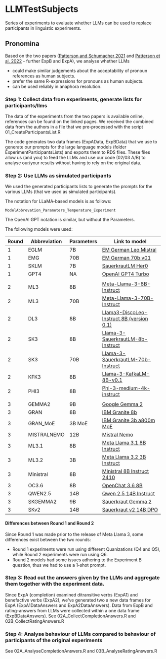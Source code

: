 # LLMTestSubjects
Series of experiments to evaluate whether LLMs can be used to replace participants in linguistic experiments.

## Pronomina
Based on the two papers ([Patterson and Schumacher 2021](https://www.cambridge.org/core/journals/applied-psycholinguistics/article/interpretation-preferences-in-contexts-with-three-antecedents-examining-the-role-of-prominence-in-german-pronouns/E8F581347980C5A0A3D3D938B8F8F30A) and [Patterson et al. 2022](https://www.frontiersin.org/articles/10.3389/fpsyg.2021.672927/full) - further ExpB and ExpA), we analyse whether LLMs
* could make similar judgements about the acceptability of pronoun references as human subjects.
* prefer the same R-expressions for pronouns as human subjects.
* can be used reliably in anaphora resolution.

### Step 1: Collect data from experiments, generate lists for participants/llms

The data of the experiments from the two papers is available online, references can be found on the linked pages. We received the combined data from the authors in a file that we pre-processed with the script 01_CreateParticipantsList.R

The code generates two data frames (ExpAData, ExpBData) that we use to generate
our prompts for the large language models (folder ExperimentParticipantsLists)
and exports them to RDS files.
These files allow us (and you) to feed the LLMs and use our code
(02/03 A/B) to analyse our/your results without having to rely on the original data.

### Step 2: Use LLMs as simulated participants

We used the generated participants lists to generate the prompts for the various LLMs (that we used as simulated participants).

The notation for LLaMA-based models is as follows:

`ModelAbbrevation_Parameters_Temperature_Experiment`

The OpenAI GPT notation is similar, but without the Parameters.

The following models were used:

| Round | Abbreviation | Parameters | Link to model                                                                                                      |
|-------|--------------|------------|--------------------------------------------------------------------------------------------------------------------|
| 1     | EGLM         | 7B         | [EM German Leo Mistral](https://huggingface.co/jphme/em_german_leo_mistral)                                        |
| 1     | EMG          | 70B        | [EM German 70b v01](https://huggingface.co/jphme/em_german_70b_v01)                                                |
| 1     | SKLM         | 7B         | [SauerkrautLM Her0](https://huggingface.co/VAGOsolutions/SauerkrautLM-7b-HerO)                                     |
| 1     | GPT4         | NA         | [OpenAI GPT4 Turbo](https://platform.openai.com/docs/models/gpt-4-and-gpt-4-turbo)                                 |
|       |              |            |                                                                                                                    |
| 2     | ML3          | 8B         | [Meta-Llama-3-8B-Instruct](https://huggingface.co/meta-llama/Meta-Llama-3-8B-Instruct)                             |
| 2     | ML3          | 70B        | [Meta-Llama-3-70B-Instruct](https://huggingface.co/meta-llama/Meta-Llama-3-70B-Instruct)                           |
| 2     | DL3          | 8B         | [Llama3-DiscoLeo-Instruct 8B (version 0.1)](https://huggingface.co/DiscoResearch/Llama3-DiscoLeo-Instruct-8B-v0.1) |
| 2     | SK3          | 8B         | [Llama-3-SauerkrautLM-8b-Instruct](https://huggingface.co/VAGOsolutions/Llama-3-SauerkrautLM-8b-Instruct)          |
| 2     | SK3          | 70B        | [Llama-3-SauerkrautLM-70b-Instruct](https://huggingface.co/VAGOsolutions/Llama-3-SauerkrautLM-70b-Instruct)        |
| 2     | KFK3         | 8B         | [Llama-3-KafkaLM-8B-v0.1](https://huggingface.co/seedboxai/Llama-3-KafkaLM-8B-v0.1)                                |
| 2     | PHI3         | 8B         | [Phi-3-medium-4k-instruct](https://huggingface.co/microsoft/Phi-3-medium-4k-instruct)                              |
|       |              |            |                                                                                                                    |
| 3     | GEMMA2       | 9B         | [Google Gemma 2](https://huggingface.co/google/gemma-2-9b-it)                                                      |
| 3     | GRAN         | 8B         | [IBM Granite 8b](https://huggingface.co/ibm-granite/granite-3.0-8b-instruct)                                       |
| 3     | GRAN_MoE     | 3B MoE     | [IBM Granite 3b a800m MoE](https://huggingface.co/ibm-granite/granite-3.0-3b-a800m-instruct)                       |
| 3     | MISTRALNEMO  | 12B        | [Mistral Nemo](https://huggingface.co/mistralai/Mistral-Nemo-Instruct-2407)                                        |
| 3     | ML3.1        | 8B         | [Meta Llama 3.1 8B Instruct](https://huggingface.co/meta-llama/Llama-3.1-8B-Instruct)                              |
| 3     | ML3.2        | 3B         | [Meta Llama 3.2 3B Instruct](https://huggingface.co/meta-llama/Llama-3.2-3B-Instruct)                              |
| 3     | Ministral    | 8B         | [Ministral 8B Instruct 2410](https://huggingface.co/mistralai/Ministral-8B-Instruct-2410)                          |
| 3     | OC3.6        | 8B         | [OpenChat 3.6 8B](https://huggingface.co/openchat/openchat-3.6-8b-20240522)                                        |
| 3     | QWEN2.5      | 14B        | [Qwen 2.5 14B Instruct](https://huggingface.co/Qwen/Qwen2.5-14B-Instruct)                                          |
| 3     | SKGEMMA2     | 9B         | [Sauerkraut Gemma 2](https://huggingface.co/VAGOsolutions/SauerkrautLM-gemma-2-9b-it)                              |
| 3     | SKv2         | 14B        | [Sauerkraut v2 14B DPO](https://huggingface.co/VAGOsolutions/SauerkrautLM-v2-14b-DPO)                              |

#### Differences between Round 1 and Round 2

Since Round 1 was made prior to the release of Meta Llama 3, some differences exist between the two rounds:

- Round 1 experiments were run using different Quanizations (Q4 and Q5), while Round 2 experiments were run using Q6.
- Round 2 models had some issues adhering to the Experiment B question, thus we had to use a 1-shot prompt.

### Step 3: Read out the answers given by the LLMs and aggregate them together with the experiment data.

Since ExpA (completion) examined ditransitive verbs (ExpA1) and benefactive verbs (ExpA2), we've generated two a new data frames for ExpA
(ExpA1DataAnswers and ExpA2DataAnswers).
Data from ExpB and rating-answers from LLMs were collected within a one data frame (ExpBDataAnswers).
See 02A_CollectCompletionAnswers.R and 02B_CollectRatingAnswers.R

### Step 4: Analyse behaviour of LLMs compared to behaviour of participants of the original experiments
See 02A_AnalyseCompletionAnswers.R and 03B_AnalyseRatingAnswers.R
